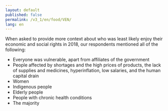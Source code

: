```yaml
---
layout: default
published: false
permalink: /v3_1/en/food/VEN/
lang: en
---
```


When asked to provide more context about who was least likely enjoy their economic and social rights in 2018, our respondents mentioned all of the following:
-	Everyone was vulnerable, apart from affiliates of the government
-	People affected by shortages and the high prices of products, the lack of supplies and medicines, hyperinflation, low salaries, and the human capital drain
-	Women
-	Indigenous people
-	Elderly people
-	People with chronic health conditions
-	The majority

